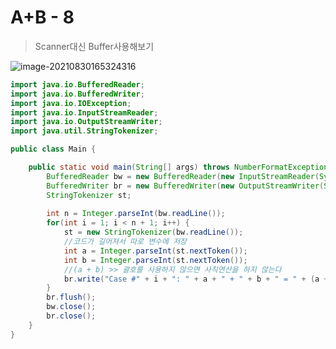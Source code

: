 # A+B - 8

> Scanner대신 Buffer사용해보기

![image-20210830165324316](C:\Users\Win10\AppData\Roaming\Typora\typora-user-images\image-20210830165324316.png)



```java
import java.io.BufferedReader;
import java.io.BufferedWriter;
import java.io.IOException;
import java.io.InputStreamReader;
import java.io.OutputStreamWriter;
import java.util.StringTokenizer;

public class Main {

	public static void main(String[] args) throws NumberFormatException, IOException {
		BufferedReader bw = new BufferedReader(new InputStreamReader(System.in));
		BufferedWriter br = new BufferedWriter(new OutputStreamWriter(System.out));
		StringTokenizer st;
		
		int n = Integer.parseInt(bw.readLine());
		for(int i = 1; i < n + 1; i++) {
			st = new StringTokenizer(bw.readLine());
          	//코드가 길어져서 따로 변수에 저장
			int a = Integer.parseInt(st.nextToken());
			int b = Integer.parseInt(st.nextToken());
            //(a + b) >> 괄호를 사용하지 않으면 사칙연산을 하지 않는다
			br.write("Case #" + i + ": " + a + " + " + b + " = " + (a + b) +"\n");
		}
		br.flush();
		bw.close();
		br.close();
	}
}
```

